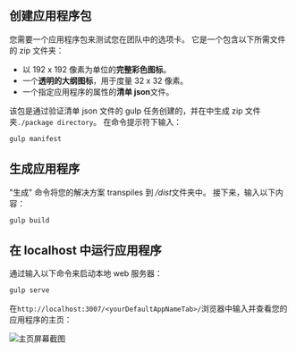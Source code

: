 ## <a name="create-the-app-package"></a>创建应用程序包

您需要一个应用程序包来测试您在团队中的选项卡。 它是一个包含以下所需文件的 zip 文件夹：

- 以 192 x 192 像素为单位的**完整彩色图标**。
- 一个**透明的大纲图标**，用于度量 32 x 32 像素。
- 一个指定应用程序的属性的**清单 json**文件。

该包是通过验证清单 json 文件的 gulp 任务创建的，并在中生成 zip 文件夹`./package directory`。 在命令提示符下输入：

```bash
gulp manifest
```

## <a name="build-your-application"></a>生成应用程序

"生成" 命令将您的解决方案 transpiles 到 */dist*文件夹中。 接下来，输入以下内容：

```bash
gulp build
```

## <a name="run-your-application-in-localhost"></a>在 localhost 中运行应用程序

通过输入以下命令来启动本地 web 服务器：

```bash
gulp serve
```

在`http://localhost:3007/<yourDefaultAppNameTab>/`浏览器中输入并查看您的应用程序的主页：

![主页屏幕截图](~/assets/images/tab-images/homePage.png)